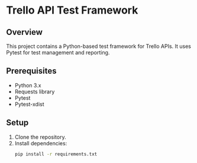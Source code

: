 # Trello API Test Framework

## Overview
This project contains a Python-based test framework for Trello APIs. It uses Pytest for test management and reporting.

## Prerequisites
- Python 3.x
- Requests library
- Pytest
- Pytest-xdist

## Setup
1. Clone the repository.
2. Install dependencies:
   ```bash
   pip install -r requirements.txt
